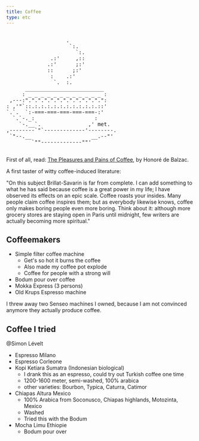 ```yaml
---
title: Coffee
type: etc
---
```


<pre>

				   .
					`:.
					  `:.
			  .:'     ,::
			 .:'      ;:'
			 ::      ;:'
			  :    .:'
			   `.  :.
	  _________________________
	 : _ _ _ _ _ _ _ _ _ _ _ _ :
 ,---:".".".".".".".".".".".".":
: ,'"`::.:.:.:.:.:.:.:.:.:.:.::'
`.`.  `:-===-===-===-===-===-:'
  `.`-._:                   :
	`-.__`.               ,' met.
,--------`"`-------------'--------.
 `"--.__                   __.--"'
		`""-------------""'

</pre>

First of all, read: [The Pleasures and Pains of Coffee](https://urbigenous.net/library/pleasures_pains_coffee.html), by Honoré de Balzac.

A first taster of witty coffee-induced literature:

"On this subject Brillat-Savarin is far from complete. 
I can add something to what he has said because coffee is a great power in my life; I have observed its effects on an epic scale. 
Coffee roasts your insides. 
Many people claim coffee inspires them; but as everybody likewise knows, coffee only makes boring people even more boring. 
Think about it: although more grocery stores are staying open in Paris until midnight, few writers are actually becoming more spiritual."

## Coffeemakers

- Simple filter coffee machine
	* Get's so hot it burns the coffee
	* Also made my coffee pot explode
	* Coffee for people with a strong will
- Bodum pour over coffee
- Mokka Express (3 persons)
- Old Krups Espresso machine

I threw away two Senseo machines I owned, because I am not convinced anymore they actually produce coffee.

## Coffee I tried

@Simon Lévelt

- Espresso Milano
- Espresso Corleone
- Kopi Ketiara Sumatra (Indonesian biological)
	* I drank this as an espresso, could try out Turkish coffee one time
	* 1200-1600 meter, semi-washed, 100% arabica
	* other varieties: Bourbon, Typica, Caturra, Catimor
- Chiapas Altura Mexico
	* 100% Arabica from	Soconusco, Chiapas highlands, Motozinta, Mexico
	* Washed
	* Tried this with the Bodum
- Mocha Limu Ethiopie
	* Bodum pour over


